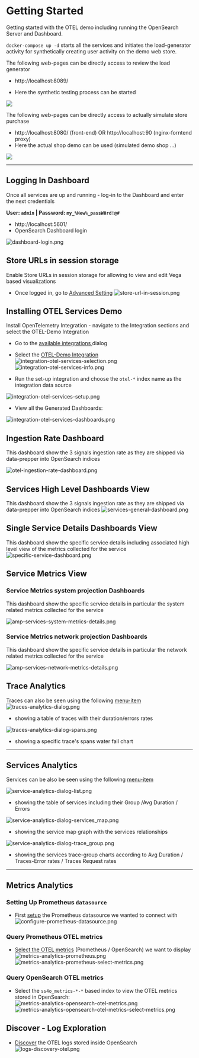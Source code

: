 # Getting Started
Getting started with the OTEL demo including running the OpenSearch Server and Dashboard.

`docker-compose up -d` starts all the services and initiates the load-generator activity for synthetically creating user activity on the demo web store.

The following web-pages can be directly access to review the load generator
 - http://localhost:8089/

 - Here the synthetic testing process can be started 

![](./img/load-generator.png)

The following web-pages can be directly access to actually simulate store purchase
- http://localhost:8080/ (front-end) OR  http://localhost:90 (nginx-forntend proxy) 
- Here the actual shop demo can be used (simulated demo shop ...) 

![](./img/demo-app.png)


---

## Logging In Dashboard

Once all services are up and running - log-in to the Dashboard and enter the next credentials

**User: `admin`  | Password:  `my_%New%_passW0rd!@#`** 

- http://localhost:5601/
- OpenSearch Dashboard login

![dashboard-login.png](img/dashboard-login.png)

## Store URLs in session storage
Enable Store URLs in session storage for allowing to view and edit Vega based visualizations 
- Once logged in, go to [Advanced Setting](http://localhost:5601/app/management/opensearch-dashboards/settings)
![store-url-in-session.png](img/store-url-in-session.png)

## Installing OTEL Services Demo 

Install OpenTelemetry Integration - navigate to the Integration sections and select the OTEL-Demo Integration
- Go to the [available integrations ](http://localhost:5601/app/integrations#/available) dialog
- Select the [OTEL-Demo Integration](http://localhost:5601/app/integrations#/available/otel-services)  
![integration-otel-services-selection.png](img/integration-otel-services-selection.png)
![integration-otel-services-info.png](img/integration-otel-services-info.png)

- Run the set-up integration and choose the `otel-*` index name as the integration data source

![integration-otel-services-setup.png](img/integration-otel-services-setup.png)

 - View all the Generated Dashboards:

![integration-otel-services-dashboards.png](img/integration-otel-services-dashboards.png)

## Ingestion Rate Dashboard
This dashboard show the 3 signals ingestion rate as they are shipped via data-prepper into OpenSearch indices

![otel-ingestion-rate-dashboard.png](img/otel-ingestion-rate-dashboard.png)

## Services High Level Dashboards View
This dashboard show the 3 signals ingestion rate as they are shipped via data-prepper into OpenSearch indices
![services-general-dashboard.png](img/services-general-dashboard.png)

## Single Service Details Dashboards View
This dashboard show the specific service details including associated high level view of the metrics collected for the service 
![specific-service-dashboard.png](img/specific-service-dashboard.png)

## Service Metrics View

### Service Metrics system projection Dashboards 
This dashboard show the specific service details in particular the system related metrics collected for the service

![amp-services-system-metrics-details.png](img/amp-services-system-metrics-details.png)

### Service Metrics network projection Dashboards 
This dashboard show the specific service details in particular the network related metrics collected for the service

![amp-services-network-metrics-details.png](img/amp-services-network-metrics-details.png)

## Trace Analytics
Traces can also be seen using the following [menu-item](http://localhost:5601/app/observability-traces#/traces)
![traces-analytics-dialog.png](img/traces-analytics-dialog.png)
- showing a table of traces with their duration/errors rates

![traces-analytics-dialog-spans.png](img/traces-analytics-dialog-spans.png)
- showing a specific trace's spans water fall chart
---
## Services Analytics
Services can be also be seen using the following [menu-item](http://localhost:5601/app/observability-traces#/services)

![service-analytics-dialog-list.png](img/service-analytics-dialog-list.png)
- showing the table of services including their Group /Avg Duration / Errors

![service-analytics-dialog-services_map.png](img/service-analytics-dialog-services_map.png)
- showing the service map graph with the services relationships

![service-analytics-dialog-trace_group.png](img/service-analytics-dialog-trace_group.png)
- showing the services trace-group charts according to Avg Duration / Traces-Error rates / Traces Request rates 


---
## Metrics Analytics

### Setting Up Prometheus `datasource`
- First [setup](http://localhost:5601/app/datasources#/new) the Prometheus datasource we wanted to connect with 
![configure-prometheus-datasource.png](img/configure-prometheus-datasource.png)

### Query Prometheus OTEL metrics
- [Select the OTEL metrics](http://localhost:5601/app/observability-metrics#/) (Prometheus / OpenSearch) we want to display 
![metrics-analytics-prometheus.png](img/metrics-analytics-prometheus.png)
![metrics-analytics-prometheus-select-metrics.png](img/metrics-analytics-prometheus-select-metrics.png)

### Query OpenSearch OTEL metrics
- Select the `ss4o_metrics-*-*` based index to view the OTEL metrics stored in OpenSearch:
![metrics-analytics-opensearch-otel-metrics.png](img/metrics-analytics-opensearch-otel-metrics.png)
![metrics-analytics-opensearch-otel-metrics-select-metrics.png](img/metrics-analytics-opensearch-otel-metrics-select-metrics.png)

## Discover - Log Exploration
- [Discover](http://localhost:5601/app/data-explorer/discover) the OTEL logs stored inside OpenSearch
![logs-discovery-otel.png](img/logs-discovery-otel.png)
